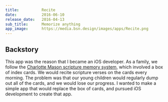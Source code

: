 ```yaml
---
title:          Recite
date:           2016-06-10
release_date:   2016-04-13
sub_title:      Memorize anything
app_image:      https://media.bsn.design/images/apps/Recite.png
---
```


## Backstory

This app was the reason that I became an iOS developer. As a family, we follow the [Charlotte Mason scripture memory system](https://simplycharlottemason.com/timesavers/memorysys/), which involved a box of index cards. We would recite scripture verses on the cards every morning. The problem was that our young children would regularly dump out all of the cards, and we would lose our progress. I wanted to make a simple app that would replace the box of cards, and pursued iOS development to create that app.